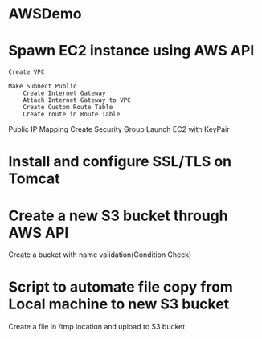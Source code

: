 # AWSDemo
# Spawn EC2 instance using AWS API
~~~~
Create VPC
~~~~
~~~~
Make Subnect Public
    Create Internet Gateway
    Attach Internet Gateway to VPC
    Create Custom Route Table
    Create route in Route Table
~~~~
Public IP Mapping
Create Security Group
Launch EC2 with KeyPair

# Install and configure SSL/TLS on Tomcat

# Create a new S3 bucket through AWS API
  Create a bucket with name validation(Condition Check)
# Script to automate file copy from Local machine to new S3 bucket
  Create a file in /tmp location and upload to S3 bucket
